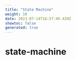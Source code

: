 ```yaml
---
title: "State Machine"
weight: 10
date: 2023-07-14T16:57:49.439Z
showtoc: false
generated: true
---
```

<!-- This file was generated from the Vendure source. Do not modify. Instead, re-run the "docs:build" script -->


# state-machine